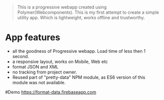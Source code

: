 > This is a progressive webapp created using Polymer(Webcomponents). This is my first attempt to create a simple utility app. Which is lightweight, works offline and trustworthy.

# App features

- all the goodness of Progressive webapp. Load time of less then 1 second.
- a responsive layout, works on Mobile, Web etc
- format JSON and XML
- no tracking from project owner.
- Reused part of "pretty-data" NPM module, as ES6 version of this module was not available.

#Demo
https://format-data.firebaseapp.com